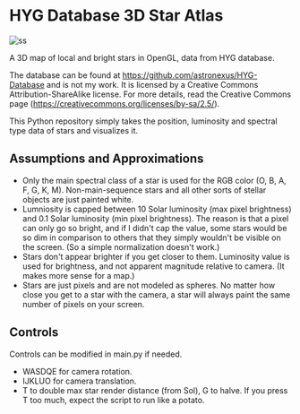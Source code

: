 # HYG Database 3D Star Atlas

![ss](https://user-images.githubusercontent.com/80536083/171954477-c34d8218-fade-4a8f-820a-989fa354f538.PNG)

A 3D map of local and bright stars in OpenGL, data from HYG database. 

The database can be found at https://github.com/astronexus/HYG-Database and is not my work. It is licensed by a Creative Commons Attribution-ShareAlike license. For more details, read the Creative Commons page (https://creativecommons.org/licenses/by-sa/2.5/).

This Python repository simply takes the position, luminosity and spectral type data of stars and visualizes it.

## Assumptions and Approximations

 - Only the main spectral class of a star is used for the RGB color (O, B, A, F, G, K, M). Non-main-sequence stars and all other sorts of stellar objects are just painted white.
 - Lumniosity is capped between 10 Solar luminosity (max pixel brightness) and 0.1 Solar luminosity (min pixel brightness). The reason is that a pixel can only go so bright, and if I didn't cap the value, some stars would be so dim in comparison to others that they simply wouldn't be visible on the screen. (So a simple normalization doesn't work.)
 - Stars don't appear brighter if you get closer to them. Luminosity value is used for brightness, and not apparent magnitude relative to camera. (It makes more sense for a map.)
 - Stars are just pixels and are not modeled as spheres. No matter how close you get to a star with the camera, a star will always paint the same number of pixels on your screen.

## Controls
Controls can be modified in main.py if needed.

- WASDQE for camera rotation.
- IJKLUO for camera translation.
- T to double max star render distance (from Sol), G to halve. If you press T too much, expect the script to run like a potato.
